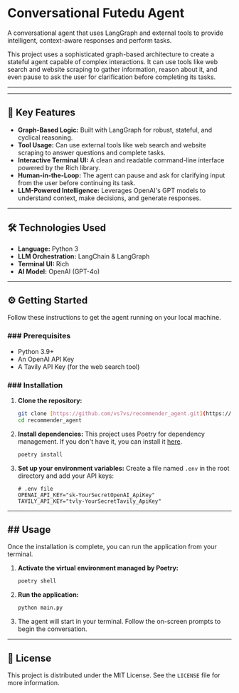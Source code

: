 # Conversational Futedu Agent

A conversational agent that uses LangGraph and external tools to provide intelligent, context-aware responses and perform tasks.

This project uses a sophisticated graph-based architecture to create a stateful agent capable of complex interactions. It can use tools like web search and website scraping to gather information, reason about it, and even pause to ask the user for clarification before completing its tasks.

---

<!-- ## 🎬 Demo

A screenshot of the agent running in the terminal is a great way to showcase the project.

![Screenshot of the agent interacting in the terminal](path/to/your/screenshot.png)

*A brief walkthrough of the agent in action within the terminal.* -->

---

## 🚀 Key Features

* **Graph-Based Logic:** Built with LangGraph for robust, stateful, and cyclical reasoning.
* **Tool Usage:** Can use external tools like web search and website scraping to answer questions and complete tasks.
* **Interactive Terminal UI:** A clean and readable command-line interface powered by the Rich library.
* **Human-in-the-Loop:** The agent can pause and ask for clarifying input from the user before continuing its task.
* **LLM-Powered Intelligence:** Leverages OpenAI's GPT models to understand context, make decisions, and generate responses.

---

## 🛠️ Technologies Used

* **Language:** Python 3
* **LLM Orchestration:** LangChain & LangGraph
* **Terminal UI:** Rich
* **AI Model:** OpenAI (GPT-4o)

---

## ⚙️ Getting Started

Follow these instructions to get the agent running on your local machine.

### ### Prerequisites

* Python 3.9+
* An OpenAI API Key
* A Tavily API Key (for the web search tool)

### ### Installation

1.  **Clone the repository:**
    ```sh
    git clone [https://github.com/vs7vs/recommender_agent.git](https://github.com/vs7vs/recommender_agent.git)
    cd recommender_agent
    ```

2.  **Install dependencies:**
    This project uses Poetry for dependency management. If you don't have it, you can install it [here](https://python-poetry.org/docs/#installation).
    ```sh
    poetry install
    ```

3.  **Set up your environment variables:**
    Create a file named `.env` in the root directory and add your API keys:
    ```
    # .env file
    OPENAI_API_KEY="sk-YourSecretOpenAI_ApiKey"
    TAVILY_API_KEY="tvly-YourSecretTavily_ApiKey"
    ```

---

## ## Usage

Once the installation is complete, you can run the application from your terminal.

1.  **Activate the virtual environment managed by Poetry:**
    ```sh
    poetry shell
    ```

2.  **Run the application:**
    ```sh
    python main.py
    ```

3.  The agent will start in your terminal. Follow the on-screen prompts to begin the conversation.

---

## 📄 License

This project is distributed under the MIT License. See the `LICENSE` file for more information.